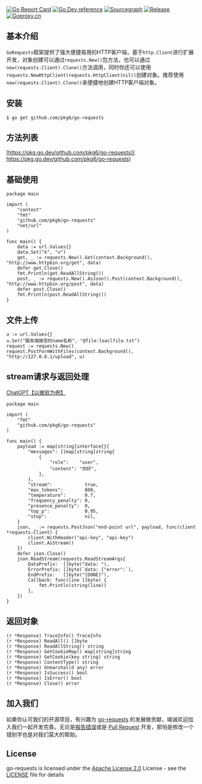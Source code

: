 [![Go Report Card](https://goreportcard.com/badge/github.com/pkg6/go-requests)](https://goreportcard.com/report/github.com/pkg6/go-requests)
[![Go.Dev reference](https://img.shields.io/badge/go.dev-reference-blue?logo=go&logoColor=white)](https://pkg.go.dev/github.com/pkg6/go-requests?tab=doc)
[![Sourcegraph](https://sourcegraph.com/github.com/pkg6/go-requests/-/badge.svg)](https://sourcegraph.com/github.com/pkg6/go-requests?badge)
[![Release](https://img.shields.io/github/release/pkg6/go-requests.svg?style=flat-square)](https://github.com/pkg6/go-requests/releases)
[![Goproxy.cn](https://goproxy.cn/stats/github.com/pkg6/go-requests/badges/download-count.svg)](https://goproxy.cn)

## 基本介绍

`GoRequests`框架提供了强大便捷易用的HTTP客户端，基于`http.Client`进行扩展开发，对象创建可以通过`requests.New()`包方法，也可以通过`new(requests.Client).Clone()`方法调用，同时你还可以使用`requests.NewHttpClient(requests.HttpClient(nil))`创建对象。推荐使用`new(requests.Client).Clone()`来便捷地创建HTTP客户端对象。

## 安装

~~~
$ go get github.com/pkg6/go-requests
~~~

## 方法列表

 [https://pkg.go.dev/github.com/pkg6/go-requests]( https://pkg.go.dev/github.com/pkg6/go-requests)

## 基础使用

~~~
package main

import (
	"context"
	"fmt"
	"github.com/pkg6/go-requests"
	"net/url"
)

func main() {
	data := url.Values{}
	data.Set("k", "v")
	get, _ := requests.New().Get(context.Background(), "http://www.httpbin.org/get", data)
	defer get.Close()
	fmt.Println(get.ReadAllString())
	post, _ := requests.New().AsJson().Post(context.Background(), "http://www.httpbin.org/post", data)
	defer post.Close()
	fmt.Println(post.ReadAllString())
}

~~~

## 文件上传

~~~
u := url.Values{}
u.Set("服务端接受的name名称", "@file:loaclfile.txt")
request := requests.New()
request.PostFormWithFiles(context.Background(), "http://127.0.0.1/upload", u)
~~~

## stream请求与返回处理

[ChatGPT【以微软为例】](https://learn.microsoft.com/zh-cn/azure/ai-services/openai/how-to/function-calling)

~~~
package main

import (
	"fmt"
	"github.com/pkg6/go-requests"
)

func main() {
	payload := map[string]interface{}{
		"messages": []map[string]string{
			{
				"role":    "user",
				"content": "你好",
			},
		},
		"stream":            true,
		"max_tokens":        800,
		"temperature":       0.7,
		"frequency_penalty": 0,
		"presence_penalty":  0,
		"top_p":             0.95,
		"stop":              nil,
	}
	json, _ := requests.PostJson("end-point url", payload, func(client *requests.Client) {
		client.WithHeader("api-key", "api-key")
		client.AsStream()
	})
	defer json.Close()
	json.ReadStream(requests.ReadStreamArgs{
		DataPrefix:  []byte("data: "),
		ErrorPrefix: []byte(`data: {"error":`),
		EndPrefix:   []byte("[DONE]"),
		Callback: func(line []byte) {
			fmt.Println(string(line))
		},
	})
}
~~~

## 返回对象

~~~
(r *Response) TraceInfo() TraceInfo
(r *Response) ReadAll() []byte
(r *Response) ReadAllString() string
(r *Response) GetCookieMap() map[string]string
(r *Response) GetCookie(key string) string
(r *Response) ContentType() string
(r *Response) Unmarshal(d any) error 
(r *Response) IsSuccess() bool
(r *Response) IsError() bool
(r *Response) Close() error 
~~~

## 加入我们

如果你认可我们的开源项目，有兴趣为 [go-requests](https://github.com/pkg6/go-requests) 的发展做贡献，竭诚欢迎加入我们一起开发完善。无论是[报告错误](https://github.com/pkg6/go-requests/issues)或是 [Pull Request](https://github.com/pkg6/go-requests/pulls) 开发，那怕是修改一个错别字也是对我们莫大的帮助。

## License

go-requests is licensed under the [Apache License 2.0](https://www.apache.org/licenses/LICENSE-2.0) License - see the [LICENSE](https://github.com/pkg6/go-requests/blob/main/LICENSE) file for details

